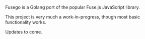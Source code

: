 Fusego is a Golang port of the popular Fuse.js JavaScript library. 

This project is very much a work-in-progress, though most basic functionality works.

Updates to come.